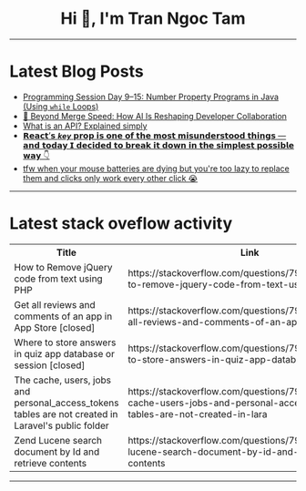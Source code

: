 <h1 align="center">Hi 👋, I'm Tran Ngoc Tam</h1>

---

# Latest Blog Posts 
<!-- BLOG-POST-LIST:START -->
- [Programming Session Day 9–15: Number Property Programs in Java &lpar;Using `while` Loops&rpar;](https://dev.to/vigneshwaralingam/programming-session-day-9-15-number-property-programs-in-java-using-while-loops-4581)
- [🚀 Beyond Merge Speed: How AI Is Reshaping Developer Collaboration](https://dev.to/pullflow/beyond-merge-speed-how-ai-is-reshaping-developer-collaboration-500p)
- [What is an API? Explained simply](https://dev.to/maria_manolova_9f0bb55f6a/what-is-an-api-explained-simply-5ab1)
- [𝗥𝗲𝗮𝗰𝘁’𝘀 `𝙠𝙚𝙮` 𝗽𝗿𝗼𝗽 𝗶𝘀 𝗼𝗻𝗲 𝗼𝗳 𝘁𝗵𝗲 𝗺𝗼𝘀𝘁 𝗺𝗶𝘀𝘂𝗻𝗱𝗲𝗿𝘀𝘁𝗼𝗼𝗱 𝘁𝗵𝗶𝗻𝗴𝘀 — 𝗮𝗻𝗱 𝘁𝗼𝗱𝗮𝘆 𝗜 𝗱𝗲𝗰𝗶𝗱𝗲𝗱 𝘁𝗼 𝗯𝗿𝗲𝗮𝗸 𝗶𝘁 𝗱𝗼𝘄𝗻 𝗶𝗻 𝘁𝗵𝗲 𝘀𝗶𝗺𝗽𝗹𝗲𝘀𝘁 𝗽𝗼𝘀𝘀𝗶𝗯𝗹𝗲 𝘄𝗮𝘆 👇](https://dev.to/tbs96/--22ip)
- [tfw when your mouse batteries are dying but you&#39;re too lazy to replace them and clicks only work every other click 😭](https://dev.to/jess/tfw-when-your-mouse-batteries-are-dying-but-youre-too-lazy-to-replace-them-and-clicks-only-work-45oo)
<!-- BLOG-POST-LIST:END -->

---

# Latest stack oveflow activity
<table>
  <tr><th>Title</th><th>Link</th></tr>
  <!-- STACKOVERFLOW:START --><tr><td>How to Remove jQuery code from text using PHP</td><td>https://stackoverflow.com/questions/79590773/how-to-remove-jquery-code-from-text-using-php</td></tr><tr><td>Get all reviews and comments of an app in App Store [closed]</td><td>https://stackoverflow.com/questions/79590387/get-all-reviews-and-comments-of-an-app-in-app-store</td></tr><tr><td>Where to store answers in quiz app database or session [closed]</td><td>https://stackoverflow.com/questions/79590140/where-to-store-answers-in-quiz-app-database-or-session</td></tr><tr><td>The cache, users, jobs and personal_access_tokens tables are not created in Laravel&#39;s public folder</td><td>https://stackoverflow.com/questions/79590124/the-cache-users-jobs-and-personal-access-tokens-tables-are-not-created-in-lara</td></tr><tr><td>Zend Lucene search document by Id and retrieve contents</td><td>https://stackoverflow.com/questions/79590057/zend-lucene-search-document-by-id-and-retrieve-contents</td></tr><!-- STACKOVERFLOW:END -->
</table>

---


